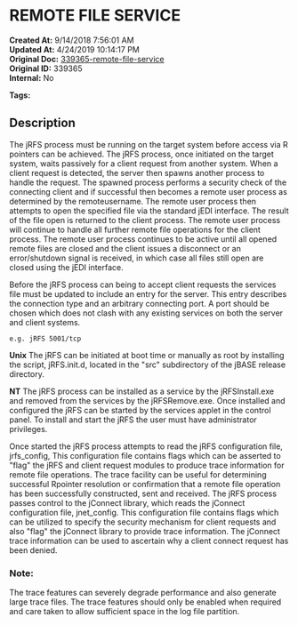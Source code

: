 # REMOTE FILE SERVICE

**Created At:** 9/14/2018 7:56:01 AM  
**Updated At:** 4/24/2019 10:14:17 PM  
**Original Doc:** [339365-remote-file-service](https://docs.jbase.com/44204-remote-files/339365-remote-file-service)  
**Original ID:** 339365  
**Internal:** No  

**Tags:**
<badge text='client requests to remote files' vertical='middle' />
<badge text='remote files' vertical='middle' />

## Description 

The jRFS process must be running on the target system before access via R pointers can be achieved. The jRFS process, once initiated on the target system, waits passively for a client request from another system. When a client request is detected, the server then spawns another process to handle the request. The spawned process performs a security check of the connecting client and if successful then becomes a remote user process as determined by the remoteusername. The remote user process then attempts to open the specified file via the standard jEDI interface. The result of the file open is returned to the client process. The remote user process will continue to handle all further remote file operations for the client process. The remote user process continues to be active until all opened remote files are closed and the client issues a disconnect or an error/shutdown signal is received, in which case all files still open are closed using the jEDI interface.

Before the jRFS process can being to accept client requests the services file must be updated to include an entry for the server. This entry describes the connection type and an arbitrary connecting port. A port should be chosen which does not clash with any existing services on both the server and client systems.

```
e.g. jRFS 5001/tcp
```

**Unix**
The jRFS can be initiated at boot time or manually as root by installing the script, jRFS.init.d, located in the "src" subdirectory of the jBASE release directory.

**NT**
The jRFS process can be installed as a service by the jRFSInstall.exe and removed from the services by the jRFSRemove.exe. Once installed and configured the jRFS can be started by the services applet in the control panel. To install and start the jRFS the user must have administrator privileges.

Once started the jRFS process attempts to read the jRFS configuration file, jrfs\_config, This configuration file contains flags which can be asserted to "flag" the jRFS and client request modules to produce trace information for remote file operations. The trace facility can be useful for determining successful Rpointer resolution or confirmation that a remote file operation has been successfully constructed, sent and received. The jRFS process passes control to the jConnect library, which reads the jConnect configuration file, jnet\_config. This configuration file contains flags which can be utilized to specify the security mechanism for client requests and also "flag" the jConnect library to provide trace information. The jConnect trace information can be used to ascertain why a client connect request has been denied.



### Note:

The trace features can severely degrade performance and also generate large trace files. The trace features should only be enabled when required and care taken to allow sufficient space in the log file partition.











  
<PageFooter />
